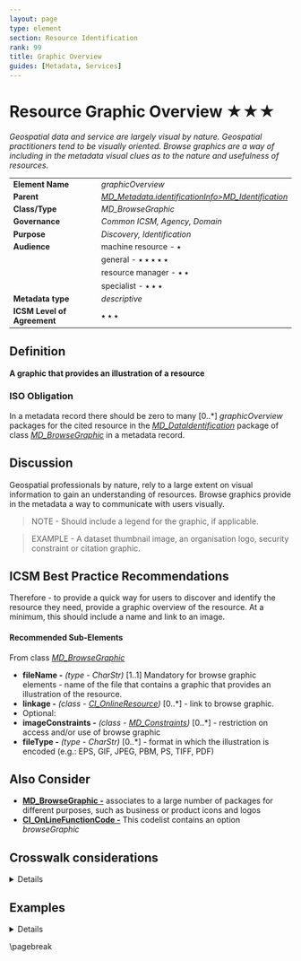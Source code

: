 ```yaml
---
layout: page
type: element
section: Resource Identification
rank: 99
title: Graphic Overview
guides: [Metadata, Services]
---
```

# Resource Graphic Overview ★★★
*Geospatial data and service are largely visual by nature. Geospatial practitioners tend to be visually oriented. Browse graphics are a way of including in the metadata visual clues as to the nature and usefulness of resources.*

| | |
| --- | --- |
| **Element Name** | *graphicOverview* |
| **Parent** | *[MD_Metadata.identificationInfo>MD_Identification](./class-MD_Identification)* |
| **Class/Type** | *MD_BrowseGraphic* |
| **Governance** | *Common ICSM, Agency, Domain* |
| **Purpose** | *Discovery, Identification* |
| **Audience** | machine resource - ⭑ |
| | general - ⭑ ⭑ ⭑ ⭑ ⭑ |
| | resource manager - ⭑ ⭑ |
| | specialist - ⭑ ⭑ ⭑ |
| **Metadata type** | *descriptive* |
| **ICSM Level of Agreement** | ⭑ ⭑ ⭑ |

## Definition 

**A graphic that provides an illustration of a resource**

### ISO Obligation

In a metadata record there should be zero to many [0..\*] *graphicOverview* packages for the cited resource in the *[MD_DataIdentification](./class-MD_DataIdentification)* package of class *[MD_BrowseGraphic](http://wiki.esipfed.org/index.php/MD_BrowseGraphic)* in a metadata record.

## Discussion

Geospatial professionals by nature, rely to a large extent on visual information to gain an understanding of resources. Browse graphics provide in the metadata a way to communicate with users visually.

>NOTE - Should include a legend for the graphic, if applicable.

>EXAMPLE - A dataset thumbnail image, an organisation logo, security constraint or citation graphic.

## ICSM Best Practice Recommendations

Therefore - to provide a quick way for users to discover and identify the resource they need, provide a graphic overview of the resource. At a minimum, this should include a name and link to an image.

#### Recommended Sub-Elements 

From class *[MD_BrowseGraphic](http://wiki.esipfed.org/index.php/MD_BrowseGraphic)*

- **fileName -** *(type - CharStr)* [1..1] Mandatory for browse graphic elements - name of the file that contains a graphic that provides an illustration of the resource. 
- **linkage -** *(class - [CI_OnlineResource](./class-CI_OnlineResource))* [0..\*] - link to browse graphic.
- Optional:
 - **imageConstraints -** *(class - [MD_Constraints](./class-MD_Constraints))* [0..\*] - restriction on access and/or use of browse graphic
 - **fileType -** *(type - CharStr)* [0..\*] - format in which the illustration is encoded (e.g.: EPS, GIF, JPEG, PBM, PS, TIFF, PDF)
  
## Also Consider

 - **[MD_BrowseGraphic -](http://wiki.esipfed.org/index.php/MD_BrowseGraphic)** associates to a large number of packages for different purposes, such as business or product icons and logos
 - **[CI_OnLineFunctionCode -](http://wiki.esipfed.org/index.php/ISO_19115-3_Codelists#CI_OnLineFunctionCode)** This codelist contains an option *browseGraphic*
  
## Crosswalk considerations 

<details>

### ISO19139 

**browseGraphic** is a new package in iso19115-1. New elements include:
- **MD_BrowseGraphic.imageConstraint** *(class - [MD_Constraints](./class-MD_Constraints))
 - This new element was added in order to allow the specification of constraints on a browse graphic associated with a resource.
- **MD_BrowseGraphic.linkage** *(class - [CI_OnlineResource](./class-CI_OnlineResource))
 - This new element was added in order to allow a straightforward specification of the link to the browse graphic and the capability to add additionalinformation (name, description, …) about that graphic.

</details>



## Examples

<details>

### XML -

```
<mdb:MD_Metadata>
....
  <mdb:identificationInfo>
   <mri:MD_DataIdentification>
     <mri:citation>
      <cit:CI_Citation>
        ....
        <cit:graphic>
         <mcc:MD_BrowseGraphic>
           <mcc:fileName>
            <gco:CharacterString>
            https://static.wixstatic.com/media
            /414fd2_2f712656fb5547f39a08a53aab98cc29~mv2.png/v1
            /fill/w_92,h_146,al_c,q_80,usm_0.66_1.00_0.01
            /IFaGR9yg.webp</gco:CharacterString>
           </mcc:fileName>
           <mcc:linkage>
            <cit:CI_OnlineResource>
              <cit:linkage>
               <gco:CharacterString>
               https://static.wixstatic.com/media
               /414fd2_2f712656fb5547f39a08a53aab98cc29~mv2.png
               /v1/fill/w_92,h_146,al_c,q_80,usm_0.66_1.00_0.01
               /IFaGR9yg.webp
               </gco:CharacterString>
              </cit:linkage>
              <cit:protocol>
               <gco:CharacterString>
                WWW:LINK-1.0-http--link
               </gco:CharacterString>
              </cit:protocol>
              <cit:name gco:nilReason="missing">
               <gco:CharacterString/>
              </cit:name>
              <cit:description gco:nilReason="missing">
               <gco:CharacterString/>
              </cit:description>
              <cit:function>
               <cit:CI_OnLineFunctionCode codeList=
               "https://schemas.isotc211.org/19115/resources
               /Codelist/cat/codelists.xml#CI_OnLineFunctionCode"
               codeListValue="browseGraphic"/>
              </cit:function>
            </cit:CI_OnlineResource>
           </mcc:linkage>
         </mcc:MD_BrowseGraphic>
         ....
      </cit:CI_Citation>
     </mri:citation>
   </mri:MD_DataIdentification>
  </mdb:identificationInfo>
....
</mdb:MD_Metadata>
```

\pagebreak

### UML diagrams

Recommended elements highlighted in yellow

![browseGraphic](../images/BrowseGraphicUML.png)

</details>

\pagebreak

